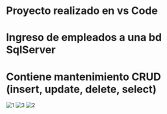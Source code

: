 # Proyecto realizado en vs Code
# Ingreso de empleados a una bd SqlServer
# Contiene mantenimiento CRUD (insert, update, delete, select)
![1](https://github.com/user-attachments/assets/f0a64acb-b24d-4476-a9ce-7a6abe353df9)
![3](https://github.com/user-attachments/assets/4f089911-a0d4-4296-aa38-df8838d51358)
![2](https://github.com/user-attachments/assets/1c871760-9a55-400a-8687-aaff2b0b068a)
